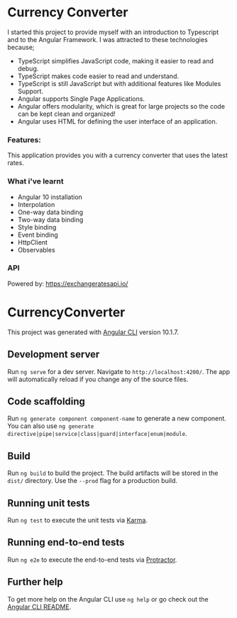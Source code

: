 # Currency Converter

I started this project to provide myself with an introduction to Typescript and to the Angular Framework. I was attracted to these technologies because;

- TypeScript simplifies JavaScript code, making it easier to read and debug.
- TypeScript makes code easier to read and understand.
- TypeScript is still JavaScript but with additional features like Modules Support.
- Angular supports Single Page Applications.
- Angular offers modularity, which is great for large projects so the code can be kept clean and organized!
- Angular uses HTML for defining the user interface of an application.

### Features:

This application provides you with a currency converter that uses the latest rates.

### What i've learnt

- Angular 10 installation
- Interpolation
- One-way data binding
- Two-way data binding
- Style binding
- Event binding
- HttpClient
- Observables

### API

Powered by: https://exchangeratesapi.io/

# CurrencyConverter

This project was generated with [Angular CLI](https://github.com/angular/angular-cli) version 10.1.7.

## Development server

Run `ng serve` for a dev server. Navigate to `http://localhost:4200/`. The app will automatically reload if you change any of the source files.

## Code scaffolding

Run `ng generate component component-name` to generate a new component. You can also use `ng generate directive|pipe|service|class|guard|interface|enum|module`.

## Build

Run `ng build` to build the project. The build artifacts will be stored in the `dist/` directory. Use the `--prod` flag for a production build.

## Running unit tests

Run `ng test` to execute the unit tests via [Karma](https://karma-runner.github.io).

## Running end-to-end tests

Run `ng e2e` to execute the end-to-end tests via [Protractor](http://www.protractortest.org/).

## Further help

To get more help on the Angular CLI use `ng help` or go check out the [Angular CLI README](https://github.com/angular/angular-cli/blob/master/README.md).
